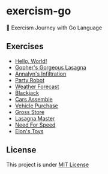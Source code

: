 # exercism-go

🦫 Exercism Journey with Go Language

## Exercises

- [Hello, World!](./src/exercises/hello_world.go)
- [Gopher's Gorgeous Lasagna](./src/exercises/gophers_gorgeous_lasagna.go)
- [Annalyn's Infiltration](./src/exercises/annalyns_infiltration.go)
- [Party Robot](./src/exercises/party_robot.go)
- [Weather Forecast](./src/exercises/weather_forecast.go)
- [Blackjack](./src/exercises/blackjack.go)
- [Cars Assemble](./src/exercises/cars_assemble.go)
- [Vehicle Purchase](./src/exercises/vehicle_purchase.go)
- [Gross Store](./src/exercises/gross_store.go)
- [Lasagna Master](./src/exercises/lasagna_master.go)
- [Need For Speed](./src/exercises/need_for_speed.go)
- [Elon's Toys](./src/exercises/elons_toys.go)

## License

This project is under [MIT License](LICENSE)
